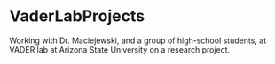 # VaderLabProjects
Working with Dr. Maciejewski, and a group of high-school students, at VADER lab at Arizona State University on a research project.
